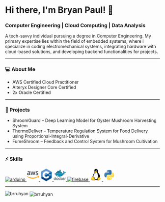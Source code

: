 <h1 align="left">Hi there, I'm Bryan Paul! 👋</h1>

<h3 align="left"> Computer Engineering | Cloud Computing | Data Analysis </h3>

A tech-savvy individual pursuing a degree in Computer Engineering. My primary expertise lies within the field of embedded systems, where I specialize in coding electromechanical systems, integrating hardware with cloud-based solutions, and developing backend functionalities for projects.

<hr>

### 💻 About Me

- AWS Certified Cloud Practitioner
- Alteryx Designer Core Certified
- 2x Oracle Certified

<hr>

### 📁 Projects

- ShroomGuard – Deep Learning Model for Oyster Mushroom Harvesting System
- ThermoDeliver – Temperature Regulation System for Food Delivery using Proportional-Integral-Derivative
- FumeShroom – Feedback and Control System for Mushroom Cultivation


<hr>

### ⚡ Skills

<p align="left">
  <a href="https://www.arduino.cc/" target="_blank" rel="noreferrer">
    <img src="https://cdn.worldvectorlogo.com/logos/arduino-1.svg" alt="arduino" width="40" height="40"/>
  </a>
  <a href="https://aws.amazon.com" target="_blank" rel="noreferrer">
    <img src="https://raw.githubusercontent.com/devicons/devicon/master/icons/amazonwebservices/amazonwebservices-original-wordmark.svg" alt="aws" width="40" height="40"/>
  </a>
  <a href="https://www.w3schools.com/cpp/" target="_blank" rel="noreferrer">
    <img src="https://raw.githubusercontent.com/devicons/devicon/master/icons/cplusplus/cplusplus-original.svg" alt="cplusplus" width="40" height="40"/>
  </a>
  <a href="https://www.docker.com/" target="_blank" rel="noreferrer">
    <img src="https://raw.githubusercontent.com/devicons/devicon/master/icons/docker/docker-original-wordmark.svg" alt="docker" width="40" height="40"/>
  </a>
  <a href="https://firebase.google.com/" target="_blank" rel="noreferrer">
    <img src="https://www.vectorlogo.zone/logos/firebase/firebase-icon.svg" alt="firebase" width="40" height="40"/>
  </a>
  <a href="https://www.linux.org/" target="_blank" rel="noreferrer">
    <img src="https://raw.githubusercontent.com/devicons/devicon/master/icons/linux/linux-original.svg" alt="linux" width="40" height="40"/>
  </a>
  <a href="https://www.python.org" target="_blank" rel="noreferrer">
    <img src="https://raw.githubusercontent.com/devicons/devicon/master/icons/python/python-original.svg" alt="python" width="40" height="40"/>
  </a>
</p>

<hr>

<p><img align="left" src="https://github-readme-stats.vercel.app/api/top-langs?username=brruhyan&show_icons=true&theme=dark&locale=en&layout=compact" alt="brruhyan" /></p>

<p>&nbsp;<img align="center" src="https://github-readme-stats.vercel.app/api?username=brruhyan&show_icons=true&theme=dark&locale=en" alt="brruhyan" /></p>

